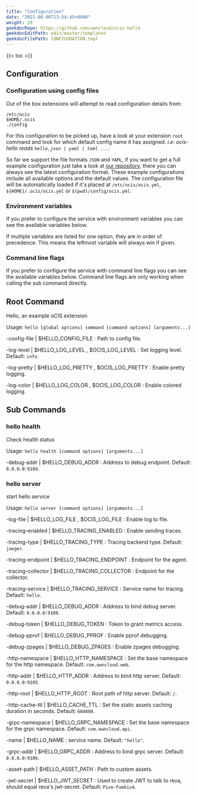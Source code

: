 ```yaml
---
title: "Configuration"
date: "2021-08-06T13:54:45+0000"
weight: 20
geekdocRepo: https://github.com/owncloud/ocis-hello
geekdocEditPath: edit/master/templates
geekdocFilePath: CONFIGURATION.tmpl
---
```


{{< toc >}}

## Configuration

### Configuration using config files

Out of the box extensions will attempt to read configuration details from:

```console
/etc/ocis
$HOME/.ocis
./config
```

For this configuration to be picked up, have a look at your extension `root` command and look for which default config name it has assigned. *i.e: ocis-hello reads `hello.json | yaml | toml ...`*.

So far we support the file formats `JSON` and `YAML`, if you want to get a full example configuration just take a look at [our repository](https://github.com/owncloud/ocis-hello/tree/master/config), there you can always see the latest configuration format. These example configurations include all available options and the default values. The configuration file will be automatically loaded if it's placed at `/etc/ocis/ocis.yml`, `${HOME}/.ocis/ocis.yml` or `$(pwd)/config/ocis.yml`.

### Environment variables

If you prefer to configure the service with environment variables you can see the available variables below.

If multiple variables are listed for one option, they are in order of precedence. This means the leftmost variable will always win if given.

### Command line flags

If you prefer to configure the service with command line flags you can see the available variables below. Command line flags are only working when calling the sub command directly.

## Root Command

Hello, an example oCIS extension

Usage: `hello [global options] command [command options] [arguments...]`


-config-file |  $HELLO_CONFIG_FILE
: Path to config file.


-log-level |  $HELLO_LOG_LEVEL , $OCIS_LOG_LEVEL
: Set logging level. Default: `info`.


-log-pretty |  $HELLO_LOG_PRETTY , $OCIS_LOG_PRETTY
: Enable pretty logging.


-log-color |  $HELLO_LOG_COLOR , $OCIS_LOG_COLOR
: Enable colored logging.





















## Sub Commands

### hello health

Check health status

Usage: `hello health [command options] [arguments...]`






-debug-addr |  $HELLO_DEBUG_ADDR
: Address to debug endpoint. Default: `0.0.0.0:9109`.




















### hello server

start hello service

Usage: `hello server [command options] [arguments...]`







-log-file |  $HELLO_LOG_FILE , $OCIS_LOG_FILE
: Enable log to file.


-tracing-enabled |  $HELLO_TRACING_ENABLED
: Enable sending traces.


-tracing-type |  $HELLO_TRACING_TYPE
: Tracing backend type. Default: `jaeger`.


-tracing-endpoint |  $HELLO_TRACING_ENDPOINT
: Endpoint for the agent.


-tracing-collector |  $HELLO_TRACING_COLLECTOR
: Endpoint for the collector.


-tracing-service |  $HELLO_TRACING_SERVICE
: Service name for tracing. Default: `hello`.


-debug-addr |  $HELLO_DEBUG_ADDR
: Address to bind debug server. Default: `0.0.0.0:9109`.


-debug-token |  $HELLO_DEBUG_TOKEN
: Token to grant metrics access.


-debug-pprof |  $HELLO_DEBUG_PPROF
: Enable pprof debugging.


-debug-zpages |  $HELLO_DEBUG_ZPAGES
: Enable zpages debugging.


-http-namespace |  $HELLO_HTTP_NAMESPACE
: Set the base namespace for the http namespace. Default: `com.owncloud.web`.


-http-addr |  $HELLO_HTTP_ADDR
: Address to bind http server. Default: `0.0.0.0:9105`.


-http-root |  $HELLO_HTTP_ROOT
: Root path of http server. Default: `/`.


-http-cache-ttl |  $HELLO_CACHE_TTL
: Set the static assets caching duration in seconds. Default: `604800`.


-grpc-namespace |  $HELLO_GRPC_NAMESPACE
: Set the base namespace for the grpc namespace. Default: `com.owncloud.api`.


-name |  $HELLO_NAME
: service name. Default: `"hello"`.


-grpc-addr |  $HELLO_GRPC_ADDR
: Address to bind grpc server. Default: `0.0.0.0:9106`.


-asset-path |  $HELLO_ASSET_PATH
: Path to custom assets.


-jwt-secret |  $HELLO_JWT_SECRET
: Used to create JWT to talk to reva, should equal reva's jwt-secret. Default: `Pive-Fumkiu4`.

